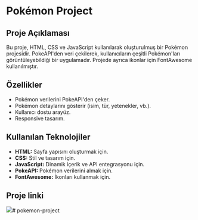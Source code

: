 # Pokémon Project

## Proje Açıklaması


Bu proje, HTML, CSS ve JavaScript kullanılarak oluşturulmuş bir Pokémon projesidir. PokeAPI'den veri çekilerek, kullanıcıların çeşitli Pokémon'ları görüntüleyebildiği bir uygulamadır. Projede ayrıca ikonlar için FontAwesome kullanılmıştır.

## Özellikler

- Pokémon verilerini PokeAPI'den çeker.
- Pokémon detaylarını gösterir (isim, tür, yetenekler, vb.).
- Kullanıcı dostu arayüz.
- Responsive tasarım.

## Kullanılan Teknolojiler

- **HTML:** Sayfa yapısını oluşturmak için.
- **CSS:** Stil ve tasarım için.
- **JavaScript:** Dinamik içerik ve API entegrasyonu için.
- **PokeAPI:** Pokémon verilerini almak için.
- **FontAwesome:** İkonları kullanmak için.

## Proje linki

![](https://pokemon-project-x.netlify.app/)# pokemon-project
